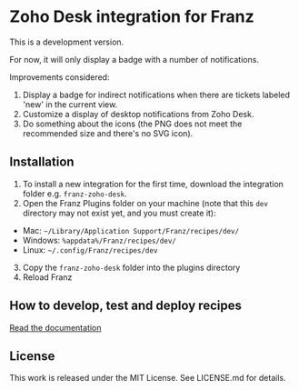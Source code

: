 Zoho Desk integration for Franz
===============================

This is a development version.

For now, it will only display a badge with a number of notifications.

Improvements considered:

 1. Display a badge for indirect notifications when there are tickets labeled 'new' in the current view.
 2. Customize a display of desktop notifications from Zoho Desk.
 3. Do something about the icons (the PNG does not meet the recommended size and there's no SVG icon).

Installation
------------

1. To install a new integration for the first time, download the integration folder e.g. `franz-zoho-desk`.
2. Open the Franz Plugins folder on your machine (note that this `dev` directory may not exist yet, and you must create it):
  * Mac: `~/Library/Application Support/Franz/recipes/dev/`
  * Windows: `%appdata%/Franz/recipes/dev/`
  * Linux: `~/.config/Franz/recipes/dev`
3. Copy the `franz-zoho-desk` folder into the plugins directory
4. Reload Franz

How to develop, test and deploy recipes
---------------------------------------

[Read the documentation](https://github.com/meetfranz/plugins)

License
-------

This work is released under the MIT License. See LICENSE.md for details.
